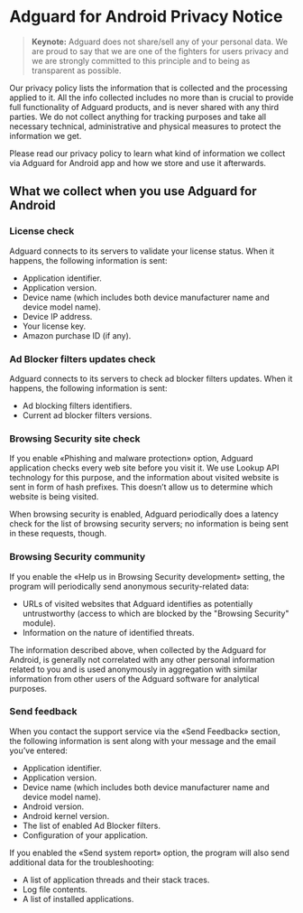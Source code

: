 # Adguard for Android Privacy Notice

> **Keynote:** Adguard does not share/sell any of your personal data. We are proud to say that we are one of the fighters for users privacy and we are strongly committed to this principle and to being as transparent as possible.

Our privacy policy lists the information that is collected and the processing applied to it. All the info collected includes no more than is crucial to provide full functionality of Adguard products, and is never shared with any third parties. We do not collect anything for tracking purposes and take all necessary technical, administrative and physical measures to protect the information we get.

Please read our privacy policy to learn what kind of information we collect via Adguard for Android app and how we store and use it afterwards.

## What we collect when you use Adguard for Android

### License check
Adguard connects to its servers to validate your license status. When it happens, the following information is sent:
* Application identifier.
* Application version.
* Device name (which includes both device manufacturer name and device model name).
* Device IP address.
* Your license key.
* Amazon purchase ID (if any).

### Ad Blocker filters updates check
Adguard connects to its servers to check ad blocker filters updates. When it happens, the following information is sent:
* Ad blocking filters identifiers.
* Current ad blocker filters versions.

### Browsing Security site check
If you enable «Phishing and malware protection» option, Adguard application checks every web site before you visit it. We use Lookup API technology for this purpose, and the information about visited website is sent in form of hash prefixes. This doesn’t allow us to determine which website is being visited.

When browsing security is enabled, Adguard periodically does a latency check for the list of browsing security servers; no information is being sent in these requests, though.

### Browsing Security community
If you enable the «Help us in Browsing Security development» setting, the program will periodically send anonymous security-related data:
* URLs of visited websites that Adguard identifies as potentially untrustworthy (access to which are blocked by the "Browsing Security" module).
* Information on the nature of identified threats.

The information described above, when collected by the Adguard for Android, is generally not correlated with any other personal information related to you and is used anonymously in aggregation with similar information from other users of the Adguard software for analytical purposes.

### Send feedback
When you contact the support service via the «Send Feedback» section, the following information is sent along with your message and the email you’ve entered:
* Application identifier.
* Application version.
* Device name (which includes both device manufacturer name and device model name).
* Android version.
* Android kernel version.
* The list of enabled Ad Blocker filters.
* Configuration of your application.

If you enabled the «Send system report» option, the program will also send additional data for the troubleshooting:

* A list of application threads and their stack traces.
* Log file contents.
* A list of installed applications.
